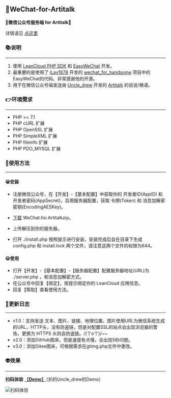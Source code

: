## 🤔WeChat-for-Artitalk

**🤖微信公众号服务端 for Artitalk**🤖

详情请见 [点这里](https://www.icene.cn/archives/WeChat-for-Artitalk)

### 📚说明

------

1. 使用 [LeanCloud PHP SDK](https://github.com/leancloud/php-sdk) 和 [EasyWeChat](https://www.easywechat.com/) 开发。
2.  最重要的是使用了 [iLay1678](https://github.com/iLay1678) 开发的 [wechat_for_handsome](https://github.com/iLay1678/wechat_for_handsome) 项目中的EasyWeChat的代码。非常感谢他的开源。
3. 用于在微信公众号端发送由 [Uncle_drew](https://cndrew.cn/) 开发的 [Artitalk](https://artitalk.js.org/) 的说说/微语。

### 👉环境需求

------

- PHP >= 7.1
- PHP cURL 扩展
- PHP OpenSSL 扩展
- PHP SimpleXML 扩展
- PHP fileinfo 扩展
- PHP PDO_MYSQL 扩展

### 👾使用方法

------

#### 😀安装

- 注册微信公众号，在【开发】-【基本配置】中获取你的 开发者ID(AppID) 和 开发者密码(AppSecret)，启用服务器配置，获取 令牌(Token) 和 消息加解密密钥(EncodingAESKey)。

- [下载](https://github.com/orzchen/WeChat-for-Artitalk/releases) WeChat.for.Artitalkzip。
- 上传解压到你的服务器。
- 打开 ./install.php 按照提示进行安装，安装完成后会在目录下生成 config.php 和 install.lock 两个文件，请注意这两个文件的权限为644。

#### 😃使用

- 打开【开发】-【基本配置】-【服务器配置】配置服务器地址(URL)为 ./server.php ，和消息加解密方式。
- 在公众号中回复【绑定】，按提示绑定你的 LeanCloud 应用信息。 
- 回复【帮助】查看使用方法。

### 👻更新日志

------

- v1.0：支持发送 文本、图片、链接、地理位置。图片使用URL为微信系统生成的URL，HTTP头，没有防盗链，但是对配置SSL的站点会出现浏览器的警告。更换为 HTTPS 头则会防盗链。/(ㄒoㄒ)/~~
- v2.0：添加GitHub图床。但是速度有点慢，会出现5秒问题。
- v3.0：添加Gitee图床，可根据需求在gtimg.php文件中更改。


### 👽效果

------

**扫码体验**	[【**Demo**】](https://orzchen.github.io/demo.html)（扒的Uncle_drew的Demo）

![扫码体验](https://cdn.jsdelivr.net/gh/orzchen/Blog/images/20200726215129.jpg)



